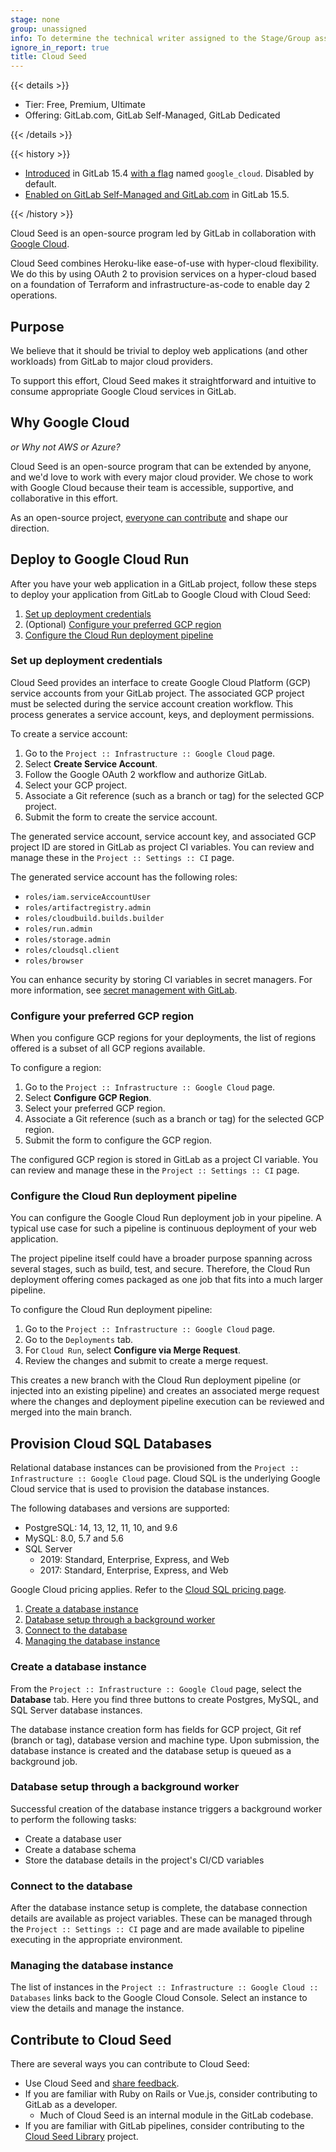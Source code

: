 ```yaml
---
stage: none
group: unassigned
info: To determine the technical writer assigned to the Stage/Group associated with this page, see https://handbook.gitlab.com/handbook/product/ux/technical-writing/#assignments
ignore_in_report: true
title: Cloud Seed
---
```


{{< details >}}

- Tier: Free, Premium, Ultimate
- Offering: GitLab.com, GitLab Self-Managed, GitLab Dedicated

{{< /details >}}

{{< history >}}

- [Introduced](https://gitlab.com/gitlab-org/gitlab/-/issues/371332) in GitLab 15.4 [with a flag](../administration/feature_flags.md) named `google_cloud`. Disabled by default.
- [Enabled on GitLab Self-Managed and GitLab.com](https://gitlab.com/gitlab-org/gitlab/-/merge_requests/100545) in GitLab 15.5.

{{< /history >}}

Cloud Seed is an open-source program led
by GitLab in collaboration with
[Google Cloud](https://cloud.google.com/).

Cloud Seed combines Heroku-like ease-of-use with hyper-cloud flexibility. We do this by using OAuth 2 to provision
services on a hyper-cloud based on a foundation of Terraform and infrastructure-as-code to enable day 2 operations.

## Purpose

We believe that it should be trivial to deploy web applications (and other workloads) from GitLab to major cloud
providers.

To support this effort, Cloud Seed makes it straightforward and intuitive to consume appropriate Google Cloud services
in GitLab.

## Why Google Cloud

*or Why not AWS or Azure?*

Cloud Seed is an open-source program that can be extended by anyone, and we'd love to work with every major cloud
provider. We chose to work with Google Cloud because their team is accessible, supportive, and collaborative in
this effort.

As an open-source project, [everyone can contribute](#contribute-to-cloud-seed) and shape our direction.

## Deploy to Google Cloud Run

After you have your web application in a GitLab project, follow these steps
to deploy your application from GitLab to Google Cloud with Cloud Seed:

1. [Set up deployment credentials](#set-up-deployment-credentials)
1. (Optional) [Configure your preferred GCP region](#configure-your-preferred-gcp-region)
1. [Configure the Cloud Run deployment pipeline](#configure-the-cloud-run-deployment-pipeline)

### Set up deployment credentials

Cloud Seed provides an interface to create Google Cloud Platform (GCP) service accounts from your GitLab project. The associated GCP project
must be selected during the service account creation workflow. This process generates a service account, keys, and deployment permissions.

To create a service account:

1. Go to the `Project :: Infrastructure :: Google Cloud` page.
1. Select **Create Service Account**.
1. Follow the Google OAuth 2 workflow and authorize GitLab.
1. Select your GCP project.
1. Associate a Git reference (such as a branch or tag) for the selected GCP project.
1. Submit the form to create the service account.

The generated service account, service account key, and associated GCP project ID are stored in GitLab as project CI
variables. You can review and manage these in the `Project :: Settings :: CI` page.

The generated service account has the following roles:

- `roles/iam.serviceAccountUser`
- `roles/artifactregistry.admin`
- `roles/cloudbuild.builds.builder`
- `roles/run.admin`
- `roles/storage.admin`
- `roles/cloudsql.client`
- `roles/browser`

You can enhance security by storing CI variables in secret managers. For more information, see [secret management with GitLab](../ci/secrets/_index.md).

### Configure your preferred GCP region

When you configure GCP regions for your deployments, the list of regions offered is a subset of
all GCP regions available.

To configure a region:

1. Go to the `Project :: Infrastructure :: Google Cloud` page.
1. Select **Configure GCP Region**.
1. Select your preferred GCP region.
1. Associate a Git reference (such as a branch or tag) for the selected GCP region.
1. Submit the form to configure the GCP region.

The configured GCP region is stored in GitLab as a project CI variable. You can review and manage these in
the `Project :: Settings :: CI` page.

### Configure the Cloud Run deployment pipeline

You can configure the Google Cloud Run deployment job in your pipeline. A typical use case for such
a pipeline is continuous deployment of your web application.

The project pipeline itself could have a broader purpose spanning across several stages, such as build, test, and secure.
Therefore, the Cloud Run deployment offering comes packaged as one job that fits into a much larger pipeline.

To configure the Cloud Run deployment pipeline:

1. Go to the `Project :: Infrastructure :: Google Cloud` page.
1. Go to the `Deployments` tab.
1. For `Cloud Run`, select **Configure via Merge Request**.
1. Review the changes and submit to create a merge request.

This creates a new branch with the Cloud Run deployment pipeline (or injected into an existing pipeline)
and creates an associated merge request where the changes and deployment pipeline execution can be reviewed and merged
into the main branch.

## Provision Cloud SQL Databases

Relational database instances can be provisioned from the `Project :: Infrastructure :: Google Cloud` page. Cloud SQL is
the underlying Google Cloud service that is used to provision the database instances.

The following databases and versions are supported:

- PostgreSQL: 14, 13, 12, 11, 10, and 9.6
- MySQL: 8.0, 5.7 and 5.6
- SQL Server
  - 2019: Standard, Enterprise, Express, and Web
  - 2017: Standard, Enterprise, Express, and Web

Google Cloud pricing applies. Refer to the [Cloud SQL pricing page](https://cloud.google.com/sql/pricing).

1. [Create a database instance](#create-a-database-instance)
1. [Database setup through a background worker](#database-setup-through-a-background-worker)
1. [Connect to the database](#connect-to-the-database)
1. [Managing the database instance](#managing-the-database-instance)

### Create a database instance

From the `Project :: Infrastructure :: Google Cloud` page, select the **Database** tab. Here you find three
buttons to create Postgres, MySQL, and SQL Server database instances.

The database instance creation form has fields for GCP project, Git ref (branch or tag), database version and
machine type. Upon submission, the database instance is created and the database setup is queued as a background job.

### Database setup through a background worker

Successful creation of the database instance triggers a background worker to perform the following tasks:

- Create a database user
- Create a database schema
- Store the database details in the project's CI/CD variables

### Connect to the database

After the database instance setup is complete, the database connection details are available as project variables. These
can be managed through the `Project :: Settings :: CI` page and are made available to pipeline executing in the
appropriate environment.

### Managing the database instance

The list of instances in the `Project :: Infrastructure :: Google Cloud :: Databases` links back to the Google Cloud
Console. Select an instance to view the details and manage the instance.

## Contribute to Cloud Seed

There are several ways you can contribute to Cloud Seed:

- Use Cloud Seed and [share feedback](https://gitlab.com/gitlab-org/incubation-engineering/five-minute-production/feedback/-/issues/new?template=general_feedback).
- If you are familiar with Ruby on Rails or Vue.js,
  consider contributing to GitLab as a developer.
  - Much of Cloud Seed is an internal module in the GitLab codebase.
- If you are familiar with GitLab pipelines, consider contributing to
  the [Cloud Seed Library](https://gitlab.com/gitlab-org/incubation-engineering/five-minute-production/library) project.
